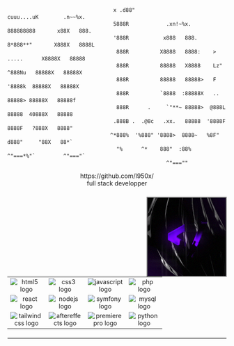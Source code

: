 ```                                     ..                                                       
                                  x .d88"                          cuuu....uK        .n~~%x.     
                                  5888R            .xn!~%x.       888888888       x88X   888.   
                                  '888R           x888   888.     8*888**"       X888X   8888L  
                                   888R          X8888   8888:    >  .....      X8888X   88888  
                                   888R          88888   X8888    Lz"  ^888Nu   88888X   88888X 
                                   888R          88888   88888>   F     '8888k  88888X   88888X 
                                   888R          `8888  :88888X   ..     88888> 88888X   88888f 
                                   888R      .     `"**~ 88888>  @888L   88888  40888X   88888  
                                  .888B .  .@8c   .xx.   88888  '8888F   8888F   ?888X   8888"  
                                 ^*888%  '%888" '8888>  8888~   %8F"   d888"     "88X   88*`   
                                   "%      ^*    888"  :88%      ^"===*%"`         ^"==="`     
                                                   ^"===""                                      
  ```                                                            
                                                               

<div align="center">https://github.com/l950x/</div>
<div align="center">full stack developper</div>

###

<div align="center">
</div>

###

<img align="right" height="180" src="cmd.gif" style="border: 2px solid grey;"  />

###
<div align="left">
  <table>
    <tr>
      <td align="center" width="70">
        <img src="https://cdn.jsdelivr.net/gh/devicons/devicon/icons/html5/html5-original.svg" height="40" alt="html5 logo" />
      </td>
      <td align="center" width="70">
        <img src="https://cdn.jsdelivr.net/gh/devicons/devicon/icons/css3/css3-original.svg" height="40" alt="css3 logo" />
      </td>
      <td align="center" width="70">
        <img src="https://cdn.jsdelivr.net/gh/devicons/devicon/icons/javascript/javascript-original.svg" height="40" alt="javascript logo" />
      </td>
      <td align="center" width="70">
        <img src="https://cdn.jsdelivr.net/gh/devicons/devicon/icons/php/php-original.svg" height="40" alt="php logo" />
      </td>
    </tr>
    <tr>
      <td align="center" width="70">
        <img src="https://cdn.jsdelivr.net/gh/devicons/devicon/icons/react/react-original.svg" height="40" alt="react logo" />
      </td>
      <td align="center" width="70">
        <img src="https://cdn.jsdelivr.net/gh/devicons/devicon/icons/nodejs/nodejs-original.svg" height="40" alt="nodejs logo" />
      </td>
      <td align="center" width="70">
        <img src="https://cdn.jsdelivr.net/gh/devicons/devicon/icons/symfony/symfony-original.svg" height="40" alt="symfony logo" />
      </td>
      <td align="center" width="70">
        <img src="https://cdn.jsdelivr.net/gh/devicons/devicon/icons/mysql/mysql-original.svg" height="40" alt="mysql logo" />
      </td>
    </tr>
    <tr>
      <td align="center" width="70">
        <img src="https://cdn.jsdelivr.net/gh/devicons/devicon/icons/tailwindcss/tailwindcss-original-wordmark.svg" height="40" alt="tailwindcss logo" />
      </td>
      <td align="center" width="70">
        <img src="https://cdn.jsdelivr.net/gh/devicons/devicon/icons/aftereffects/aftereffects-original.svg" height="40" alt="aftereffects logo" />
      </td>
      <td align="center" width="70">
        <img src="https://cdn.jsdelivr.net/gh/devicons/devicon/icons/premierepro/premierepro-plain.svg" height="40" alt="premierepro logo" />
      </td>
      <td align="center" width="70">
        <img src="https://cdn.jsdelivr.net/gh/devicons/devicon/icons/python/python-original.svg" height="40" alt="python logo" />
      </td>
    </tr>
  </table>
</div>
<hr style="border: 1px solid #ccc; margin: 20px 0;">

###



###

<br clear="both">

